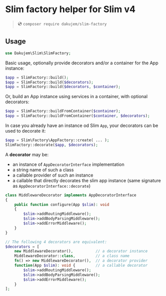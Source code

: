 # Slim factory helper for Slim v4

> 💿 `composer require dakujem/slim-factory`


## Usage

```php
use Dakujem\Slim\SlimFactory;
```

Basic usage, optionally provide decorators and/or a container for the App instance:
```php
$app = SlimFactory::build();
$app = SlimFactory::build($decorators);
$app = SlimFactory::build($decorators, $container);
```

Or, build an App instance using services in a container, with optional decorators:
```php
$app = SlimFactory::buildFromContainer($container);
$app = SlimFactory::buildFromContainer($container, $decorators);
```

In case you already have an instance od Slim `App`, your decorators can be used to decorate it:
```php
$app = Slim\Factory\AppFactory::create( ... );
SlimFactory::decorate($app, $decorators);
```

A **decorator** may be:
- an instance of `AppDecoratorInterface` implementation
- a string name of such a class
- a callable provider of such an instance
- a callable that directly decorates the slim app instance (same signature as `AppDecoratorInterface::decorate`)

```php
class MiddlewareDecorator implements AppDecoratorInterface
{
    public function configure(App $slim): void
    {
        $slim->addRoutingMiddleware();
        $slim->addBodyParsingMiddleware();
        $slim->addErrorMiddleware();
    }
}

// The following 4 decorators are equivalent:
$decorators = [
    new MiddlewareDecorator(),          // a decorator instance
    MiddlewareDecorator::class,         // a class name
    fn() => new MiddlewareDecorator(),  // a decorator provider
    function(App $slim): void {         // a callable decorator
        $slim->addRoutingMiddleware();
        $slim->addBodyParsingMiddleware();
        $slim->addErrorMiddleware();
    }
];
```



